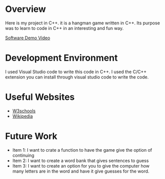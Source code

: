 # Overview
Here is my project in C++. it is a hangman game written in C++. Its purpose was to learn to code in C++ in an interesting and fun way.

[Software Demo Video](https://youtu.be/9drKCOmsU7E)

# Development Environment

I used Visual Studio code to write this code in C++. I used the C/C++ extension you can install through visual studio code to write the code.

# Useful Websites

- [W3schools](https://www.w3schools.com/cpp/)
- [Wikipedia](https://en.wikipedia.org/wiki/C%2B%2B)

# Future Work

- Item 1: I want to crate a function to have the game give the option of continuing
- Item 2: I want to create a word bank that gives sentences to guess
- Item 3: I want to create an option for you to give the computer how many letters are in the word and have it give guesses for the word.